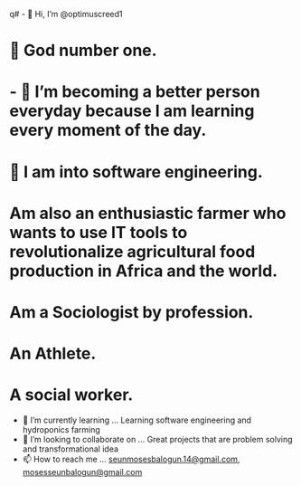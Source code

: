 q# - 👋 Hi, I’m @optimuscreed1
# 💯 God number one.
# - 👀 I’m becoming a better person everyday because I am learning every moment of the day. 
# 🥇 I am into software engineering.
# Am also an enthusiastic farmer who wants to use IT tools to revolutionalize agricultural food production in Africa and the world.
# Am a Sociologist by profession.
# An Athlete.
# A social worker.
- 🌱 I’m currently learning ... Learning software engineering and hydroponics farming
- 💞️ I’m looking to collaborate on ... Great projects that are problem solving and transformational idea
- 📫 How to reach me ... seunmosesbalogun.14@gmail.com, mosesseunbalogun@gmail.com 

<!---
optimuscreed1/optimuscreed1 is a ✨ special ✨ repository because its `README.md` (this file) appears on your GitHub profile.
You can click the Preview link to take a look at your changes.
--->
